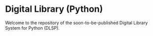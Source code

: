 # Digital Library (Python)
Welcome to the repository of the soon-to-be-published Digital Library System for Python (DLSP).
